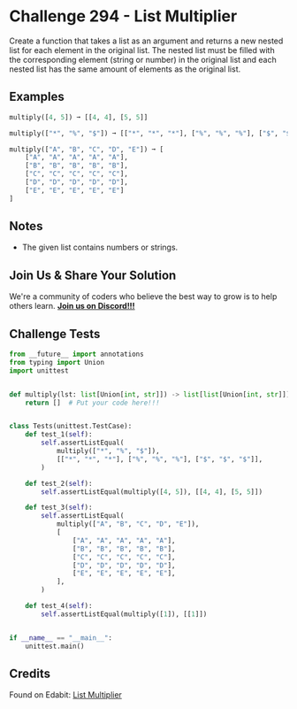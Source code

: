 # Challenge 294 - List Multiplier

Create a function that takes a list as an argument and returns a new nested list for each element in the original list. The nested list must be filled with the corresponding element (string or number) in the original list and each nested list has the same amount of elements as the original list.

## Examples
```python
multiply([4, 5]) ➞ [[4, 4], [5, 5]]

multiply(["*", "%", "$"]) ➞ [["*", "*", "*"], ["%", "%", "%"], ["$", "$", "$"]]

multiply(["A", "B", "C", "D", "E"]) ➞ [
    ["A", "A", "A", "A", "A"],
    ["B", "B", "B", "B", "B"],
    ["C", "C", "C", "C", "C"],
    ["D", "D", "D", "D", "D"],
    ["E", "E", "E", "E", "E"]
]
```
## Notes

- The given list contains numbers or strings.

## Join Us & Share Your Solution

We're a community of coders who believe the best way to grow is to help others learn. **[Join us on Discord!!!](https://discord.gg/sfHykntuGy)**

## Challenge Tests
```python
from __future__ import annotations
from typing import Union
import unittest


def multiply(lst: list[Union[int, str]]) -> list[list[Union[int, str]]]:
    return []  # Put your code here!!!


class Tests(unittest.TestCase):
    def test_1(self):
        self.assertListEqual(
            multiply(["*", "%", "$"]),
            [["*", "*", "*"], ["%", "%", "%"], ["$", "$", "$"]],
        )

    def test_2(self):
        self.assertListEqual(multiply([4, 5]), [[4, 4], [5, 5]])

    def test_3(self):
        self.assertListEqual(
            multiply(["A", "B", "C", "D", "E"]),
            [
                ["A", "A", "A", "A", "A"],
                ["B", "B", "B", "B", "B"],
                ["C", "C", "C", "C", "C"],
                ["D", "D", "D", "D", "D"],
                ["E", "E", "E", "E", "E"],
            ],
        )

    def test_4(self):
        self.assertListEqual(multiply([1]), [[1]])


if __name__ == "__main__":
    unittest.main()
```
## Credits

Found on Edabit: [List Multiplier](https://edabit.com/challenge/8oNKM4osgxYyrFtGL)
